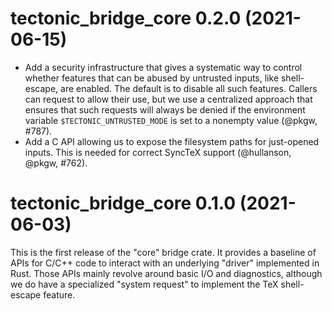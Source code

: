 # tectonic_bridge_core 0.2.0 (2021-06-15)

- Add a security infrastructure that gives a systematic way to control whether
  features that can be abused by untrusted inputs, like shell-escape, are
  enabled. The default is to disable all such features. Callers can request to
  allow their use, but we use a centralized approach that ensures that such
  requests will always be denied if the environment variable
  `$TECTONIC_UNTRUSTED_MODE` is set to a nonempty value (@pkgw, #787).
- Add a C API allowing us to expose the filesystem paths for just-opened
  inputs. This is needed for correct SyncTeX support (@hullanson, @pkgw, #762).


# tectonic_bridge_core 0.1.0 (2021-06-03)

This is the first release of the "core" bridge crate. It provides a baseline of
APIs for C/C++ code to interact with an underlying "driver" implemented in Rust.
Those APIs mainly revolve around basic I/O and diagnostics, although we do have
a specialized "system request" to implement the TeX shell-escape feature.
